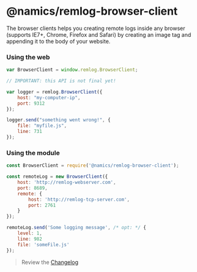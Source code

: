 # @namics/remlog-browser-client

The browser clients helps you creating remote logs inside any browser (supports IE7+, Chrome, Firefox and Safari) by creating an image tag
and appending it to the body of your website.

### Using the web

```js
var BrowserClient = window.remlog.BrowserClient;
```

```js
// IMPORTANT: this API is not final yet!

var logger = remlog.BrowserClient({
    host: "my-computer-ip",
    port: 9312
});

logger.send("something went wrong!", {
    file: "myfile.js",
    line: 731
});
```

### Using the module

```js
const BrowserClient = require('@namics/remlog-browser-client');

const remoteLog = new BrowserClient({
	host: 'http://remlog-webserver.com',
	port: 8689,
	remote: {
		host: 'http://remlog-tcp-server.com',
		port: 2761
	}
});

remoteLog.send('Some logging message', /* opt: */ {
	level: 1,
	line: 982
	file: 'someFile.js'
});
```

> Review the [Changelog](/packages/browser-client/CHANGELOG.md)
